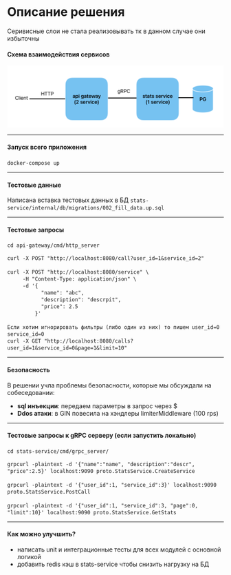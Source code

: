 # Описание решения
Серивисные слои не стала реализовывать тк в данном случае они избыточны

#### Схема взаимодействия сервисов

![alt text](image.png)

---
####  Запуск всего приложения 
```docker-compose up```

---
#### Тестовые данные

Написана вставка тестовых данных в БД 
```stats-service/internal/db/migrations/002_fill_data.up.sql```

---
#### Тестовыe запросы

```cd api-gateway/cmd/http_server```

```
curl -X POST "http://localhost:8080/call?user_id=1&service_id=2"

curl -X POST "http://localhost:8080/service" \
     -H "Content-Type: application/json" \
     -d '{
           "name": "abc",
           "description": "descrpit",
           "price": 2.5
         }' 

Если хотим игнорировать фильтры (либо один из них) то пишем user_id=0 service_id=0
curl -X GET "http://localhost:8080/calls?user_id=1&service_id=0&page=1&limit=10"
```


---
#### Безопасность

В решении учла проблемы безопасности, которые мы обсуждали на собеседовании:
 - **sql инъекции**: передаем параметры в запрос через $
 - **Ddos атаки**: в GIN повесила на хэндлеры limiterMiddleware (100 rps)


---
#### Тестовыe запросы к gRPC серверу (если запустить локально)
```cd stats-service/cmd/grpc_server/```

```
grpcurl -plaintext -d '{"name":"name", "description":"descr", "price":2.5}' localhost:9090 proto.StatsService.CreateService

grpcurl -plaintext -d '{"user_id":1, "service_id":3}' localhost:9090 proto.StatsService.PostCall

grpcurl -plaintext -d '{"user_id":1, "service_id":3, "page":0, "limit":10}' localhost:9090 proto.StatsService.GetStats
```

---
#### Как можно улучшить?

- написать unit и интеграционные тесты для всех модулей с основной логикой
- добавить redis кэш в stats-service чтобы снизить нагрузку на БД